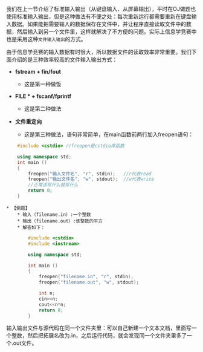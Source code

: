 我们在上一节介绍了标准输入输出（从键盘输入、从屏幕输出），平时在OJ做题也使用标准输入输出，但是这种做法有不便之处：每次重新运行都需要重新在键盘输入数据。如果能把需要输入的数据保存在文件中，并让程序直接读取文件中的数据，然后输入到另一个文件里，这样就解决了不方便的问题。实际上信息学竞赛中也是采用这种`文件输入输出`的方式。  

由于信息学竞赛的输入数据有时很大，所以数据文件的读取效率非常重要。我们下面介绍的是三种效率较高的文件输入输出方式：  

* **fstream + fin/fout**  
	* 这是第一种做饭
* **FILE * + fscanf/fprintf**
	* 这是第二种做法

* **文件重定向**
	* 这是第三种做法，语句非常简单，在main函数前两行加入freopen语句：
```cpp
	#include <cstdio> //freopen是cstdio库函数

	using namespace std;
	int main ()
	{
		freopen("输入文件名", "r", stdin);	//r代表read
		freopen("输出文件名", "w", stdout);	//w代表write
		//正常该写什么就写什么
		return 0;
	}
```

	* 【例题】 
		* 输入（filename.in）:一个整数
		* 输出（filename.out）:该整数的平方
		* 解答如下：  
		
```cpp
		#include <cstdio>
		#include <iostream>

		using namespace std;

		int main ()
		{
			freopen("filename.in", "r", stdin);
			freopen("filename.out", "w", stdout);

			int n;
			cin>>n;
			cout<<n*n;
			return 0;
		}
```
输入输出文件与源代码在同一个文件夹里：可以自己新建一个文本文档，里面写一个整数，然后把拓展名改为.in，之后运行代码，就会发现同一个文件夹里多了一个.out文件。
